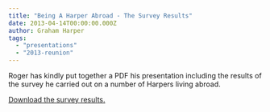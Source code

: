 ```yaml
---
title: "Being A Harper Abroad - The Survey Results"
date: 2013-04-14T00:00:00.000Z
author: Graham Harper
tags:
  - "presentations"
  - "2013-reunion"
---
```


Roger has kindly put together a PDF his presentation including the results of the survey he carried out on a number of Harpers living abroad.

[Download the survey results.](https://f001.backblazeb2.com/file/harperfamily-media/Being-a-Harper-Abroad-seminar.pdf)
